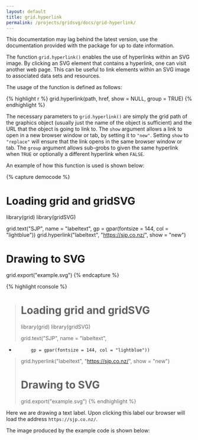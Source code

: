 ```yaml
---
layout: default
title: grid.hyperlink
permalink: /projects/gridsvg/docs/grid-hyperlink/
---
```

<p class="notice">This documentation may lag behind the latest version, use the documentation provided with the package for up to date information.</p>

The function `grid.hyperlink()` enables the use of hyperlinks within an SVG
image. By clicking an SVG element that contains a hyperlink, one can visit
another web page. This can be useful to link elements within an SVG image to
associated data sets and resources.

The usage of the function is defined as follows:

{% highlight r %}
grid.hyperlink(path, href, show = NULL, group = TRUE)
{% endhighlight %}

The necessary parameters to `grid.hyperlink()` are simply the grid path of the
graphics object (usually just the name of the object is sufficient) and the URL
that the object is going to link to. The `show` argument allows a link to open
in a new browser window or tab, by setting it to `"new"`. Setting `show` to
`"replace"` will ensure that the link opens in the same browser window or tab.
The `group` argument allows sub-grobs to given the same hyperlink when `TRUE`
or optionally a different hyperlink when `FALSE`.

An example of how this function is used is shown below:

{% capture democode %}
# Loading grid and gridSVG
library(grid)
library(gridSVG)

grid.text("SJP", name = "labeltext",
          gp = gpar(fontsize = 144, col = "lightblue"))
grid.hyperlink("labeltext", "https://sjp.co.nz/", show = "new")

# Drawing to SVG
grid.export("example.svg")
{% endcapture %}

{% highlight rconsole %}
> # Loading grid and gridSVG
> library(grid)
> library(gridSVG)
> 
> grid.text("SJP", name = "labeltext",
+           gp = gpar(fontsize = 144, col = "lightblue"))
> grid.hyperlink("labeltext", "https://sjp.co.nz/", show = "new")
> 
> # Drawing to SVG
> grid.export("example.svg")
{% endhighlight %}

Here we are drawing a text label. Upon clicking this label our browser will
load the address `https://sjp.co.nz/`.

The image produced by the example code is shown below:

<object data="/projects/gridsvg/docs/grid-hyperlink-example.svg" type="image/svg+xml" class="span-90pc"></object>

<script type="text/javascript" src="/scripts/gridsvg-scripts.js"></script>
